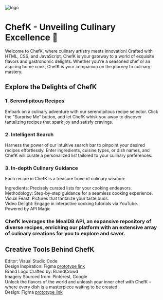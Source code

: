 ![logo](https://github.com/Merlinkk/ChefK/assets/80953200/e4e61cb5-b685-4b2e-9b9d-eea8ab1ab0d3)

# ChefK - Unveiling Culinary Excellence 🍳
Welcome to ChefK, where culinary artistry meets innovation! Crafted with HTML, CSS, and JavaScript, ChefK is your gateway to a world of exquisite flavors and gastronomic delights. Whether you're a seasoned chef or an aspiring home cook, ChefK is your companion on the journey to culinary mastery.         

## Explore the Delights of ChefK
### 1. Serendipitous Recipes           
Embark on a culinary adventure with our serendipitous recipe selector. Click the "Surprise Me" button, and let ChefK whisk you away to discover tantalizing recipes that spark joy and satisfy cravings.

### 2. Intelligent Search
Harness the power of our intuitive search bar to pinpoint your desired recipes effortlessly. Enter ingredients, cuisine types, or dish names, and ChefK will curate a personalized list tailored to your culinary preferences.             

### 3. In-depth Culinary Guidance
Each recipe in ChefK is a treasure trove of culinary wisdom:             

Ingredients: Precisely curated lists for your cooking endeavors.          
Methodology: Step-by-step guidance for a seamless cooking experience.             
Visual Feast: Pictures that tantalize your taste buds.               
Video Delight: Engage in interactive cooking tutorials via YouTube.                 
Powered by API Magic               

### ChefK leverages the MealDB API, an expansive repository of diverse recipes, enriching our platform with an extensive array of culinary creations for you to explore and savor.               

## Creative Tools Behind ChefK              
Editor: Visual Studio Code                
Design Inspiration: Figma [prototype link](https://www.figma.com/file/RKMETShDADGmAHA1VSsv00/ChefK?type=design&node-id=0%3A1&mode=design&t=S81qTFgjpntzhIvP-1)                 
Brand Logo Crafted by: BrandCrowd                 
Imagery Sourced from: Pinterest, Google                                 
Unlock the flavors of the world and unleash your inner chef with ChefK – where every dish is a masterpiece waiting to be created!                         
Design: Figma [prototype link](https://www.figma.com/file/RKMETShDADGmAHA1VSsv00/ChefK?type=design&node-id=0%3A1&mode=design&t=S81qTFgjpntzhIvP-1)                  
